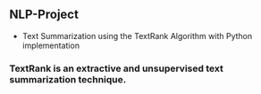 ## NLP-Project
- Text Summarization using the TextRank Algorithm with Python implementation
### TextRank is an extractive and unsupervised text summarization technique.

